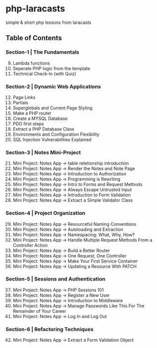 # php-laracasts

simple &amp; short php lessons from laracasts

## Table of Contents

### Section-1 | The Fundamentals

9. Lambda functions
10. Seperate PHP logic from the template
11. Technical Check-In (with Quiz)

### Section-2 | Dynamic Web Applications

12. Page Links
13. Partials
14. Superglobals and Current Page Styling
15. Make a PHP router
16. Create a MYSQL Database
17. PDO first steps
18. Extract a PHP Database Class
19. Environments and Configuration Flexibility
20. SQL Injection Vulnerabilities Explained

### Section-3 | Notes Mini-Project

21. Mini Project: Notes App -> table reletionship introduction
22. Mini Project: Notes App -> Render the Notes and Note Page
23. Mini Project: Notes App -> Introduction to Authorization
24. Mini Project: Notes App -> Programming is Rewriting
25. Mini Project: Notes App -> Intro to Forms and Request Methods
26. Mini Project: Notes App -> Always Escape Untrusted Input
27. Mini Project: Notes App -> Introduction to Form Validation
28. Mini Project: Notes App -> Extract a Simple Validator Class

### Section-4 | Project Organization

29. Mini Project: Notes App -> Resourceful Naming Conventions
30. Mini Project: Notes App -> Autoloading and Extraction
31. Mini Project: Notes App -> Namespacing: What, Why, How?
32. Mini Project: Notes App -> Handle Multiple Request Methods From a Controller Action
33. Mini Project: Notes App -> Build a Better Router
34. Mini Project: Notes App -> One Request, One Controller
35. Mini Project: Notes App -> Make Your First Service Container
36. Mini Project: Notes App -> Updating a Resource With PATCH

### Section-5 | Sessions and Authentication

37. Mini Project: Notes App -> PHP Sessions 101
38. Mini Project: Notes App -> Register a New User
39. Mini Project: Notes App -> Introduction to Middleware
40. Mini Project: Notes App -> Manage Passwords Like This For The Remainder of Your Career
41. Mini Project: Notes App -> Log In and Log Out

### Section-6 | Refactoring Techniques

42. Mini Project: Notes App -> Extract a Form Validation Object
